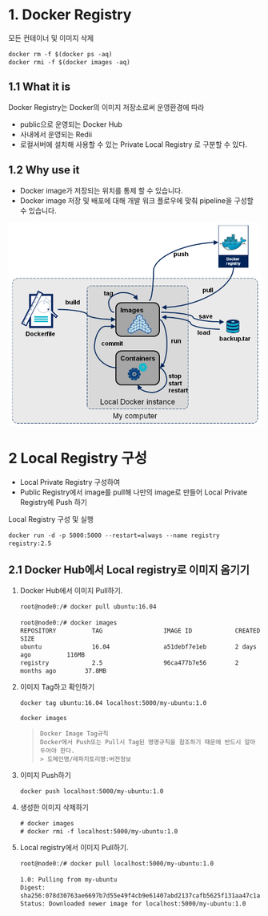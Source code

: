 # 1. Docker Registry
모든 컨테이너 및 이미지 삭제

```
docker rm -f $(docker ps -aq)
docker rmi -f $(docker images -aq)
```



## 1.1 What it is

Docker Registry는 Docker의 이미지 저장소로써 운영환경에 따라
* public으로 운영되는 Docker Hub
* 사내에서 운영되는 Redii
* 로컬서버에 설치해 사용할 수 있는 Private Local Registry
로 구분할 수 있다.



## 1.2 Why use it

* Docker image가 저장되는 위치를 통제 할 수 있습니다.
* Docker image 저장 및 배포에 대해 개발 워크 플로우에 맞춰 pipeline을 구성할 수 있습니다.

![Docker엔지니어링](./img/docker-stages.png "RubberDuck")

# 2 Local Registry 구성
- Local Private Registry 구성하여
- Public Registry에서 image를 pull해 나만의 image로 만들어 Local Private Registry에 Push 하기

Local Registry 구성 및 실행

```
docker run -d -p 5000:5000 --restart=always --name registry registry:2.5
```

## 2.1 Docker Hub에서 Local registry로 이미지 옴기기

1. Docker Hub에서 이미지  Pull하기.

   ```
   root@node0:/# docker pull ubuntu:16.04
   
   root@node0:/# docker images
   REPOSITORY          TAG                 IMAGE ID            CREATED             SIZE
   ubuntu              16.04               a51debf7e1eb        2 days ago          116MB
   registry            2.5                 96ca477b7e56        2 months ago        37.8MB
   ```

2. 이미지 Tag하고 확인하기

   ```
   docker tag ubuntu:16.04 localhost:5000/my-ubuntu:1.0
   ```

   ```
   docker images
   ```

   > ```
   > Docker Image Tag규칙
   > Docker에서 Push또는 Pull시 Tag된 명명규칙을 참조하기 때문에 반드시 알아두어야 한다.
   > > 도메인명/레파지토리명:버전정보
   > ```

3. 이미지 Push하기

   ```
   docker push localhost:5000/my-ubuntu:1.0
   ```

4. 생성한 이미지 삭제하기

   ```
   # docker images
   # docker rmi -f localhost:5000/my-ubuntu:1.0
   ```

5. Local registry에서 이미지 Pull하기.

   ```
   root@node0:/# docker pull localhost:5000/my-ubuntu:1.0
   
   1.0: Pulling from my-ubuntu
   Digest: sha256:078d30763ae6697b7d55e49f4cb9e61407abd2137cafb5625f131aa47c1a47af
   Status: Downloaded newer image for localhost:5000/my-ubuntu:1.0
   
   ```
